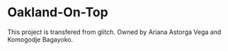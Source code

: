 # Oakland-On-Top
This project is transfered from glitch. Owned by Ariana Astorga Vega and Komogodje Bagayoko.

